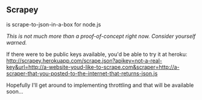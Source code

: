 ## Scrapey
is scrape-to-json-in-a-box for node.js

*This is not much more than a proof-of-concept right now. Consider yourself warned.*

If there were to be public keys available, you'd be able to try it at heroku:
 http://scrapey.herokuapp.com/scrape.json?apikey=not-a-real-key&url=http://a-website-youd-like-to-scrape.com&scraper=http://a-scraper-that-you-posted-to-the-internet-that-returns-json.js

Hopefully I'll get around to implementing throttling and that will be available soon...